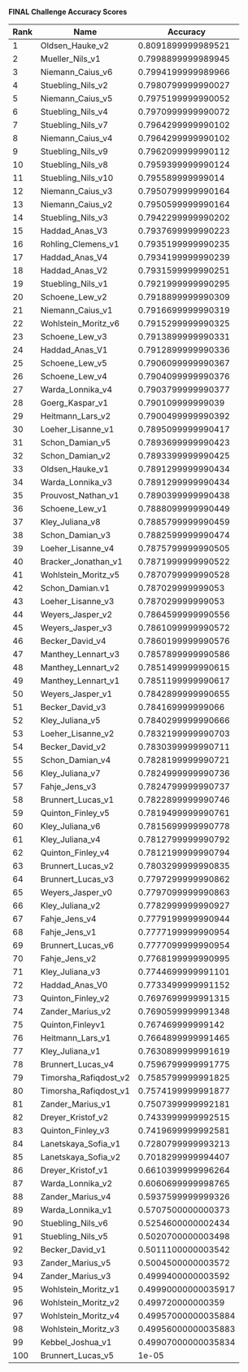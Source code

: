 **FINAL Challenge Accuracy Scores**



|Rank|Name|Accuracy|
|----|-----|---|
|1|Oldsen_Hauke_v2|0.8091899999989521|
|2|Mueller_Nils_v1|0.7998899999989945|
|3|Niemann_Caius_v6|0.7994199999989966|
|4|Stuebling_Nils_v2|0.7980799999990027|
|5|Niemann_Caius_v5|0.7975199999990052|
|6|Stuebling_Nils_v4|0.7970999999990072|
|7|Stuebling_Nils_v7|0.7964299999990102|
|8|Niemann_Caius_v4|0.7964299999990102|
|9|Stuebling_Nils_v9|0.7962099999990112|
|10|Stuebling_Nils_v8|0.7959399999990124|
|11|Stuebling_Nils_v10|0.795589999999014|
|12|Niemann_Caius_v3|0.7950799999990164|
|13|Niemann_Caius_v2|0.7950599999990164|
|14|Stuebling_Nils_v3|0.7942299999990202|
|15|Haddad_Anas_V3|0.7937699999990223|
|16|Rohling_Clemens_v1|0.7935199999990235|
|17|Haddad_Anas_V4|0.7934199999990239|
|18|Haddad_Anas_V2|0.7931599999990251|
|19|Stuebling_Nils_v1|0.7921999999990295|
|20|Schoene_Lew_v2|0.7918899999990309|
|21|Niemann_Caius_v1|0.7916699999990319|
|22|Wohlstein_Moritz_v6|0.7915299999990325|
|23|Schoene_Lew_v3|0.7913899999990331|
|24|Haddad_Anas_V1|0.7912899999990336|
|25|Schoene_Lew_v5|0.7906099999990367|
|26|Schoene_Lew_v4|0.7904099999990376|
|27|Warda_Lonnika_v4|0.7903799999990377|
|28|Goerg_Kaspar_v1|0.790109999999039|
|29|Heitmann_Lars_v2|0.7900499999990392|
|30|Loeher_Lisanne_v1|0.7895099999990417|
|31|Schon_Damian_v5|0.7893699999990423|
|32|Schon_Damian_v2|0.7893399999990425|
|33|Oldsen_Hauke_v1|0.7891299999990434|
|34|Warda_Lonnika_v3|0.7891299999990434|
|35|Prouvost_Nathan_v1|0.7890399999990438|
|36|Schoene_Lew_v1|0.7888099999990449|
|37|Kley_Juliana_v8|0.7885799999990459|
|38|Schon_Damian_v3|0.7882599999990474|
|39|Loeher_Lisanne_v4|0.7875799999990505|
|40|Bracker_Jonathan_v1|0.7871999999990522|
|41|Wohlstein_Moritz_v5|0.7870799999990528|
|42|Schon_Damian.v1|0.787029999999053|
|43|Loeher_Lisanne_v3|0.787029999999053|
|44|Weyers_Jasper_v2|0.7864599999990556|
|45|Weyers_Jasper_v3|0.7861099999990572|
|46|Becker_David_v4|0.7860199999990576|
|47|Manthey_Lennart_v3|0.7857899999990586|
|48|Manthey_Lennart_v2|0.7851499999990615|
|49|Manthey_Lennart_v1|0.7851199999990617|
|50|Weyers_Jasper_v1|0.7842899999990655|
|51|Becker_David_v3|0.784169999999066|
|52|Kley_Juliana_v5|0.7840299999990666|
|53|Loeher_Lisanne_v2|0.7832199999990703|
|54|Becker_David_v2|0.7830399999990711|
|55|Schon_Damian_v4|0.7828199999990721|
|56|Kley_Juliana_v7|0.7824999999990736|
|57|Fahje_Jens_v3|0.7824799999990737|
|58|Brunnert_Lucas_v1|0.7822899999990746|
|59|Quinton_Finley_v5|0.7819499999990761|
|60|Kley_Juliana_v6|0.7815699999990778|
|61|Kley_Juliana_v4|0.7812799999990792|
|62|Quinton_Finley_v4|0.7812199999990794|
|63|Brunnert_Lucas_v2|0.7803299999990835|
|64|Brunnert_Lucas_v3|0.7797299999990862|
|65|Weyers_Jasper_v0|0.7797099999990863|
|66|Kley_Juliana_v2|0.7782999999990927|
|67|Fahje_Jens_v4|0.7779199999990944|
|68|Fahje_Jens_v1|0.7777199999990954|
|69|Brunnert_Lucas_v6|0.7777099999990954|
|70|Fahje_Jens_v2|0.7768199999990995|
|71|Kley_Juliana_v3|0.7744699999991101|
|72|Haddad_Anas_V0|0.7733499999991152|
|73|Quinton_Finley_v2|0.7697699999991315|
|74|Zander_Marius_v2|0.7690599999991348|
|75|Quinton,Finleyv1|0.767469999999142|
|76|Heitmann_Lars_v1|0.7664899999991465|
|77|Kley_Juliana_v1|0.7630899999991619|
|78|Brunnert_Lucas_v4|0.7596799999991775|
|79|Timorsha_Rafiqdost_v2|0.7585799999991825|
|80|Timorsha_Rafiqdost_v1|0.7574199999991877|
|81|Zander_Marius_v1|0.7507399999992181|
|82|Dreyer_Kristof_v2|0.7433999999992515|
|83|Quinton_Finley_v3|0.7419699999992581|
|84|Lanetskaya_Sofia_v1|0.7280799999993213|
|85|Lanetskaya_Sofia_v2|0.7018299999994407|
|86|Dreyer_Kristof_v1|0.6610399999996264|
|87|Warda_Lonnika_v2|0.6060699999998765|
|88|Zander_Marius_v4|0.5937599999999326|
|89|Warda_Lonnika_v1|0.5707500000000373|
|90|Stuebling_Nils_v6|0.5254600000002434|
|91|Stuebling_Nils_v5|0.5020700000003498|
|92|Becker_David_v1|0.5011100000003542|
|93|Zander_Marius_v5|0.5004500000003572|
|94|Zander_Marius_v3|0.4999400000003592|
|95|Wohlstein_Moritz_v1|0.49990000000035917|
|96|Wohlstein_Moritz_v2|0.499720000000359|
|97|Wohlstein_Moritz_v4|0.49957000000035884|
|98|Wohlstein_Moritz_v3|0.49956000000035883|
|99|Kebbel_Joshua_v1|0.49907000000035834|
|100|Brunnert_Lucas_v5|1e-05|
